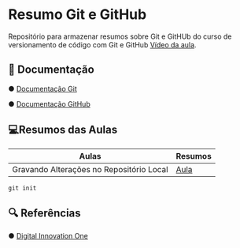 
# Resumo Git e GitHub

Repositório para armazenar resumos sobre Git e GitHUb do curso de versionamento de código com Git e GitHub [Vídeo da aula](https://web.dio.me/course/versionamento-de-codigo-com-git-e-github/learning/599dd3dd-d189-474f-a55c-22f37b4472da).

## 📄 Documentação

  ●  [Documentação Git](https://git-scm.com/doc)

  ●  [Documentação GitHub](https://docs.github.com/)


## 💻Resumos das Aulas

| Aulas | Resumos |
|-------|---------|
| Gravando Alterações no Repositório Local | [Aula](https://web.dio.me/course/versionamento-de-codigo-com-git-e-github/learning/599dd3dd-d189-474f-a55c-22f37b4472da)

```
git init
```

## 🔍 Referências

● [Digital Innovation One](https://web.dio.me/)
